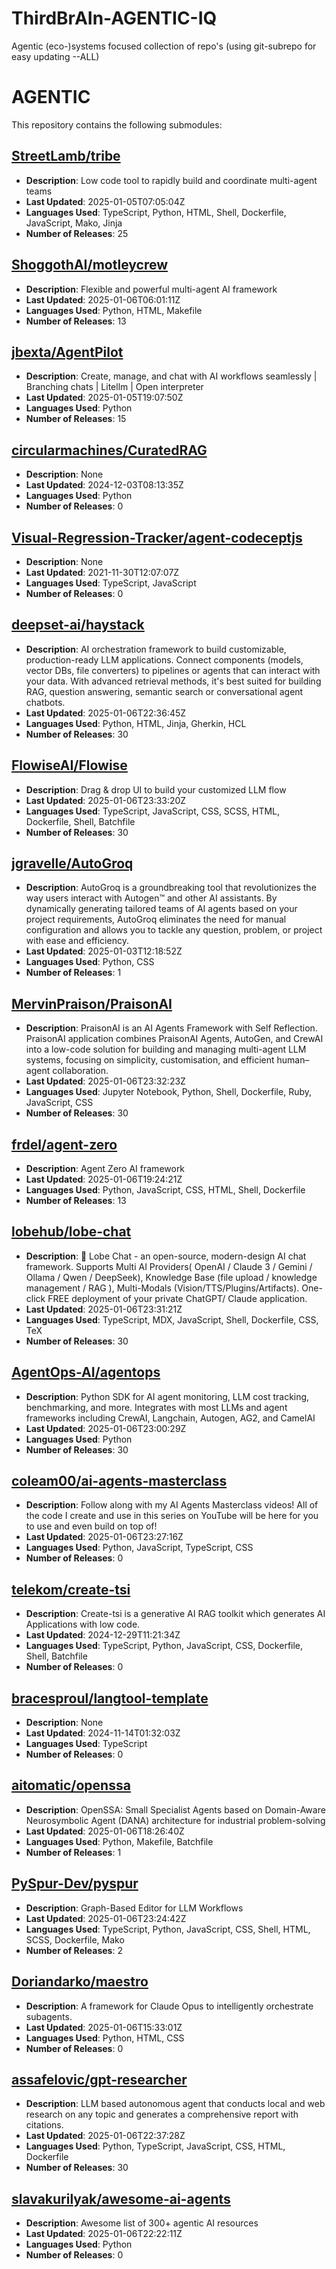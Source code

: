 # ThirdBrAIn-AGENTIC-IQ
Agentic (eco-)systems focused collection of repo's (using git-subrepo for easy updating --ALL)
# AGENTIC

This repository contains the following submodules:

## [StreetLamb/tribe](https://github.com/StreetLamb/tribe)
- **Description**: Low code tool to rapidly build and coordinate multi-agent teams
- **Last Updated**: 2025-01-05T07:05:04Z
- **Languages Used**: TypeScript, Python, HTML, Shell, Dockerfile, JavaScript, Mako, Jinja
- **Number of Releases**: 25

## [ShoggothAI/motleycrew](https://github.com/ShoggothAI/motleycrew)
- **Description**: Flexible and powerful multi-agent AI framework
- **Last Updated**: 2025-01-06T06:01:11Z
- **Languages Used**: Python, HTML, Makefile
- **Number of Releases**: 13

## [jbexta/AgentPilot](https://github.com/jbexta/AgentPilot)
- **Description**: Create, manage, and chat with AI workflows seamlessly | Branching chats | Litellm | Open interpreter
- **Last Updated**: 2025-01-05T19:07:50Z
- **Languages Used**: Python
- **Number of Releases**: 15

## [circularmachines/CuratedRAG](https://github.com/circularmachines/CuratedRAG)
- **Description**: None
- **Last Updated**: 2024-12-03T08:13:35Z
- **Languages Used**: Python
- **Number of Releases**: 0

## [Visual-Regression-Tracker/agent-codeceptjs](https://github.com/Visual-Regression-Tracker/agent-codeceptjs)
- **Description**: None
- **Last Updated**: 2021-11-30T12:07:07Z
- **Languages Used**: TypeScript, JavaScript
- **Number of Releases**: 0

## [deepset-ai/haystack](https://github.com/deepset-ai/haystack)
- **Description**: AI orchestration framework to build customizable, production-ready LLM applications. Connect components (models, vector DBs, file converters) to pipelines or agents that can interact with your data. With advanced retrieval methods, it's best suited for building RAG, question answering, semantic search or conversational agent chatbots.
- **Last Updated**: 2025-01-06T22:36:45Z
- **Languages Used**: Python, HTML, Jinja, Gherkin, HCL
- **Number of Releases**: 30

## [FlowiseAI/Flowise](https://github.com/FlowiseAI/Flowise)
- **Description**: Drag & drop UI to build your customized LLM flow
- **Last Updated**: 2025-01-06T23:33:20Z
- **Languages Used**: TypeScript, JavaScript, CSS, SCSS, HTML, Dockerfile, Shell, Batchfile
- **Number of Releases**: 30

## [jgravelle/AutoGroq](https://github.com/jgravelle/AutoGroq)
- **Description**: AutoGroq is a groundbreaking tool that revolutionizes the way users interact with Autogen™ and other AI assistants. By dynamically generating tailored teams of AI agents based on your project requirements, AutoGroq eliminates the need for manual configuration and allows you to tackle any question, problem, or project with ease and efficiency.
- **Last Updated**: 2025-01-03T12:18:52Z
- **Languages Used**: Python, CSS
- **Number of Releases**: 1

## [MervinPraison/PraisonAI](https://github.com/MervinPraison/PraisonAI)
- **Description**: PraisonAI is an AI Agents Framework with Self Reflection. PraisonAI application combines PraisonAI Agents, AutoGen, and CrewAI into a low-code solution for building and managing multi-agent LLM systems, focusing on simplicity, customisation, and efficient human–agent collaboration. 
- **Last Updated**: 2025-01-06T23:32:23Z
- **Languages Used**: Jupyter Notebook, Python, Shell, Dockerfile, Ruby, JavaScript, CSS
- **Number of Releases**: 30

## [frdel/agent-zero](https://github.com/frdel/agent-zero)
- **Description**: Agent Zero AI framework
- **Last Updated**: 2025-01-06T19:24:21Z
- **Languages Used**: Python, JavaScript, CSS, HTML, Shell, Dockerfile
- **Number of Releases**: 13

## [lobehub/lobe-chat](https://github.com/lobehub/lobe-chat)
- **Description**: 🤯 Lobe Chat - an open-source, modern-design AI chat framework. Supports Multi AI Providers( OpenAI / Claude 3 / Gemini / Ollama / Qwen /  DeepSeek), Knowledge Base (file upload / knowledge management / RAG ), Multi-Modals (Vision/TTS/Plugins/Artifacts). One-click FREE deployment of your private ChatGPT/ Claude application.
- **Last Updated**: 2025-01-06T23:31:21Z
- **Languages Used**: TypeScript, MDX, JavaScript, Shell, Dockerfile, CSS, TeX
- **Number of Releases**: 30

## [AgentOps-AI/agentops](https://github.com/AgentOps-AI/agentops)
- **Description**: Python SDK for AI agent monitoring, LLM cost tracking, benchmarking, and more. Integrates with most LLMs and agent frameworks including CrewAI, Langchain, Autogen, AG2, and CamelAI
- **Last Updated**: 2025-01-06T23:00:29Z
- **Languages Used**: Python
- **Number of Releases**: 30

## [coleam00/ai-agents-masterclass](https://github.com/coleam00/ai-agents-masterclass)
- **Description**: Follow along with my AI Agents Masterclass videos! All of the code I create and use in this series on YouTube will be here for you to use and even build on top of!
- **Last Updated**: 2025-01-06T23:27:16Z
- **Languages Used**: Python, JavaScript, TypeScript, CSS
- **Number of Releases**: 0

## [telekom/create-tsi](https://github.com/telekom/create-tsi)
- **Description**: Create-tsi is a generative AI RAG toolkit which generates AI Applications with low code.
- **Last Updated**: 2024-12-29T11:21:34Z
- **Languages Used**: TypeScript, Python, JavaScript, CSS, Dockerfile, Shell, Batchfile
- **Number of Releases**: 0

## [bracesproul/langtool-template](https://github.com/bracesproul/langtool-template)
- **Description**: None
- **Last Updated**: 2024-11-14T01:32:03Z
- **Languages Used**: TypeScript
- **Number of Releases**: 0

## [aitomatic/openssa](https://github.com/aitomatic/openssa)
- **Description**: OpenSSA: Small Specialist Agents based on Domain-Aware Neurosymbolic Agent (DANA) architecture for industrial problem-solving
- **Last Updated**: 2025-01-06T18:26:40Z
- **Languages Used**: Python, Makefile, Batchfile
- **Number of Releases**: 1

## [PySpur-Dev/pyspur](https://github.com/PySpur-Dev/pyspur)
- **Description**: Graph-Based Editor for LLM Workflows
- **Last Updated**: 2025-01-06T23:24:42Z
- **Languages Used**: TypeScript, Python, JavaScript, CSS, Shell, HTML, SCSS, Dockerfile, Mako
- **Number of Releases**: 2

## [Doriandarko/maestro](https://github.com/Doriandarko/maestro)
- **Description**: A framework for Claude Opus to intelligently orchestrate subagents.
- **Last Updated**: 2025-01-06T15:33:01Z
- **Languages Used**: Python, HTML, CSS
- **Number of Releases**: 0

## [assafelovic/gpt-researcher](https://github.com/assafelovic/gpt-researcher)
- **Description**: LLM based autonomous agent that conducts local and web research on any topic and generates a comprehensive report with citations.
- **Last Updated**: 2025-01-06T22:37:28Z
- **Languages Used**: Python, TypeScript, JavaScript, CSS, HTML, Dockerfile
- **Number of Releases**: 30

## [slavakurilyak/awesome-ai-agents](https://github.com/slavakurilyak/awesome-ai-agents)
- **Description**: Awesome list of 300+ agentic AI resources
- **Last Updated**: 2025-01-06T22:22:11Z
- **Languages Used**: Python
- **Number of Releases**: 0


